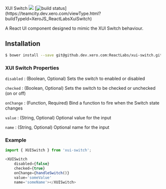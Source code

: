 XUI Switch ![](https://img.shields.io/badge/xui-^9.7.0-blue.svg) [![build status](https://teamcity.dev.xero.com/app/rest/builds/buildType:(id:XeroJS_SharedReactComponents_UxeXuiSwitch)/statusIcon)](https://teamcity.dev.xero.com/viewType.html?buildTypeId=XeroJS_ReactLabsXuiSwitch)

A React UI component designed to mimic the XUI Switch behaviour.

## Installation

```bash
$ bower install --save git@github.dev.xero.com:ReactLabs/xui-switch.git
```

### XUI Switch Properties
`disabled` : (Boolean, Optional) Sets the switch to enabled or disabled

`checked` : (Boolean, Optional) Sets the switch to be checked or unchecked (on or off)

`onChange` : (Function, Required) Bind a function to fire when the Switch state changes

`value` : (String, Optional) Optional value for the input

`name` : (String, Optional) Optional name for the input

### Example
```js
import { XUISwitch } from 'xui-switch';

<XUISwitch
	disabled={false}
	checked={true}
	onChange={handleSwitch()}
	value='someValue'
	name='someName'></XUISwitch>
```
